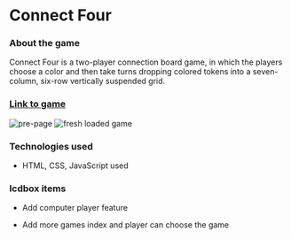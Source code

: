 # Connect Four

### About the game

Connect Four is a two-player connection board game, in which the players choose a color and then take turns dropping colored tokens into a seven-column, six-row vertically suspended grid. 

### [Link to game](https://modest-mestorf-9cc18e.netlify.app/index.html)




![pre-page](https://i.imgur.com/bjzGapO.png)
![fresh loaded game](https://i.imgur.com/64aipKe.png)


### Technologies used

* HTML, CSS, JavaScript used


### Icdbox items

 * Add computer player feature

 * Add more games index and player can choose the game